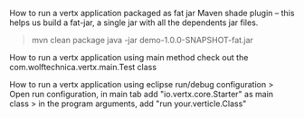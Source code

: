 
How to run a vertx application packaged as fat jar 
Maven shade plugin – this helps us build a fat-jar, a single jar with all the dependents jar files.

>mvn clean package
>java -jar demo-1.0.0-SNAPSHOT-fat.jar


How to run a vertx application using main method
check out the com.wolftechnica.vertx.main.Test class


How to run a vertx application using eclipse run/debug configuration
	> Open run configuration, in main tab add "io.vertx.core.Starter" as main class
	> in the program arguments, add "run your.verticle.Class"



